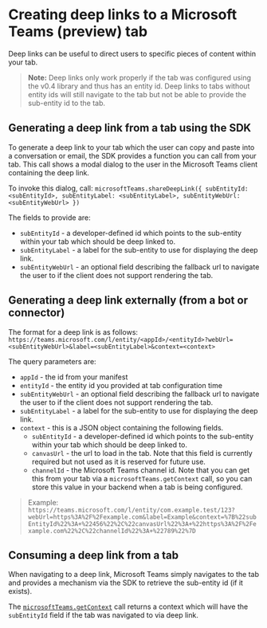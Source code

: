 # Creating deep links to a Microsoft Teams (preview) tab

Deep links can be useful to direct users to specific pieces of content within your tab.

>**Note:** Deep links only work properly if the tab was configured using the v0.4 library and thus has an entity id. Deep links to tabs without entity ids will still navigate to the tab but not be able to provide the sub-entity id to the tab.

## Generating a deep link from a tab using the SDK

To generate a deep link to your tab which the user can copy and paste into a conversation or email, the SDK provides a function you can call from your tab. This call shows a modal dialog to the user in the Microsoft Teams client containing the deep link.

To invoke this dialog, call: `microsoftTeams.shareDeepLink({ subEntityId: <subEntityId>, subEntityLabel: <subEntityLabel>, subEntityWebUrl: <subEntityWebUrl> })`

The fields to provide are:
* `subEntityId` - a developer-defined id which points to the sub-entity within your tab which should be deep linked to.
* `subEntityLabel` - a label for the sub-entity to use for displaying the deep link.
* `subEntityWebUrl` - an optional field describing the fallback url to navigate the user to if the client does not support rendering the tab.

## Generating a deep link externally (from a bot or connector)

The format for a deep link is as follows:
`https://teams.microsoft.com/l/entity/<appId>/<entityId>?webUrl=<subEntityWebUrl>&label=<subEntityLabel>&context=<context>`

The query parameters are:
* `appId` - the id from your manifest
* `entityId` - the entity id you provided at tab configuration time
* `subEntityWebUrl` - an optional field describing the fallback url to navigate the user to if the client does not support rendering the tab.
* `subEntityLabel` - a label for the sub-entity to use for displaying the deep link.
* `context` - this is a JSON object containing the following fields.
    * `subEntityId` - a developer-defined id which points to the sub-entity within your tab which should be deep linked to.
    * `canvasUrl` - the url to load in the tab. Note that this field is currently required but not used as it is reserved for future use.
    * `channelId` - the Microsoft Teams channel id. Note that you can get this from your tab via a `microsoftTeams.getContext` call, so you can store this value in your backend when a tab is being configured.

> Example: `https://teams.microsoft.com/l/entity/com.example.test/123?webUrl=https%3A%2F%2Fexample.com&label=Example&context=%7B%22subEntityId%22%3A+%22456%22%2C%22canvasUrl%22%3A+%22https%3A%2F%2Fexample.com%22%2C%22channelId%22%3A+%22789%22%7D`

## Consuming a deep link from a tab

When navigating to a deep link, Microsoft Teams simply navigates to the tab and provides a mechanism via the SDK to retrieve the sub-entity id (if it exists).

The [`microsoftTeams.getContext`](jslibrary.md#getcontextcallback-context-contextcontext--void-void) call returns a context which will have the `subEntityId` field if the tab was navigated to via deep link.
